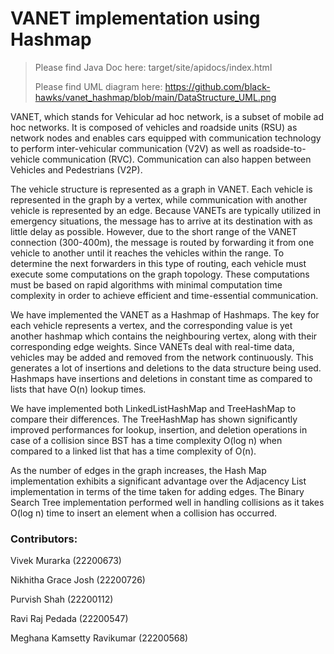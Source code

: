 # VANET implementation using Hashmap

> Please find Java Doc here: target/site/apidocs/index.html
>
> Please find UML diagram here: https://github.com/black-hawks/vanet_hashmap/blob/main/DataStructure_UML.png

VANET, which stands for Vehicular ad hoc network, is a subset of mobile ad hoc networks. It is composed of vehicles and roadside units (RSU) as network nodes and enables cars equipped with communication technology to perform inter-vehicular communication (V2V) as well as roadside-to-vehicle communication (RVC). Communication can also happen between Vehicles and Pedestrians (V2P).

The vehicle structure is represented as a graph in VANET. Each vehicle is represented in the graph by a vertex, while communication with another vehicle is represented by an edge. Because VANETs are typically utilized in emergency situations, the message has to arrive at its destination with as little delay as possible. However, due to the short range of the VANET connection (300-400m), the message is routed by forwarding it from one vehicle to another until it reaches the vehicles within the range. To determine the next forwarders in this type of routing, each vehicle must execute some computations on the graph topology. These computations must be based on rapid algorithms with minimal computation time complexity in order to achieve efficient and time-essential communication.

We have implemented the VANET as a Hashmap of Hashmaps. The key for each vehicle represents a vertex, and the corresponding value is yet another hashmap which contains the neighbouring vertex, along with their corresponding edge weights. Since VANETs deal with real-time data, vehicles may be added and removed from the network continuously. This generates a lot of insertions and deletions to the data structure being used. Hashmaps have insertions and deletions in constant time as compared to lists that have O(n) lookup times.

We have implemented both LinkedListHashMap and TreeHashMap to compare their differences. The TreeHashMap has shown significantly improved performances for lookup, insertion, and deletion operations in case of a collision since BST has a time complexity O(log n) when compared to a linked list that has a time complexity of O(n). 

As the number of edges in the graph increases, the Hash Map implementation exhibits a significant advantage over the Adjacency List implementation in terms of the time taken for adding edges. The Binary Search Tree implementation performed well in handling collisions as it takes O(log n) time to insert an element when a collision has occurred. 


### Contributors:

Vivek Murarka (22200673)

Nikhitha Grace Josh (22200726)

Purvish Shah (22200112)

Ravi Raj Pedada (22200547)

Meghana Kamsetty Ravikumar (22200568)
